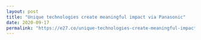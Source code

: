 ```yaml
---
layout: post
title: "Unique technologies create meaningful impact via Panasonic"
date: 2020-09-17
permalink: "https://e27.co/unique-technologies-create-meaningful-impact-via-panasonic-20200917/"
---
```

